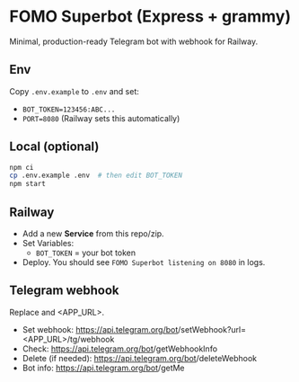 # FOMO Superbot (Express + grammy)

Minimal, production-ready Telegram bot with webhook for Railway.

## Env
Copy `.env.example` to `.env` and set:
- `BOT_TOKEN=123456:ABC...`
- `PORT=8080` (Railway sets this automatically)

## Local (optional)
```bash
npm ci
cp .env.example .env  # then edit BOT_TOKEN
npm start
```

## Railway
- Add a new **Service** from this repo/zip.
- Set Variables:
  - `BOT_TOKEN` = your bot token
- Deploy. You should see `FOMO Superbot listening on 8080` in logs.

## Telegram webhook
Replace <TOKEN> and <APP_URL>.
- Set webhook:
  https://api.telegram.org/bot<TOKEN>/setWebhook?url=<APP_URL>/tg/webhook
- Check:
  https://api.telegram.org/bot<TOKEN>/getWebhookInfo
- Delete (if needed):
  https://api.telegram.org/bot<TOKEN>/deleteWebhook
- Bot info:
  https://api.telegram.org/bot<TOKEN>/getMe
